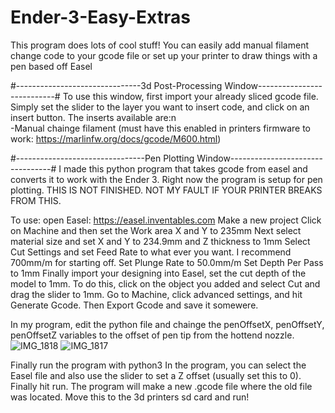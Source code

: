 # Ender-3-Easy-Extras
This program does lots of cool stuff! You can easily add manual filament change code to your gcode file or set up your printer to draw things with a pen based off Easel

#-------------------------------3d Post-Processing Window---------------------------#
To use this window, first import your already sliced gcode file. Simply set the slider to the layer you want to insert code, and click on an insert button.
The inserts available are:n\
-Manual chainge filament (must have this enabled in printers firmware to work: https://marlinfw.org/docs/gcode/M600.html)


#--------------------------------Pen Plotting Window---------------------------------#
I made this python program that takes gcode from easel and converts it to work with the Ender 3. Right now the program is setup for pen plotting. THIS IS NOT FINISHED. NOT MY FAULT IF YOUR PRINTER BREAKS FROM THIS.

To use: open Easel: https://easel.inventables.com
Make a new project
Click on Machine and then set the Work area X and Y to 235mm
Next select material size and set X and Y to 234.9mm and Z thickness to 1mm
Select Cut Settings and set Feed Rate to what ever you want. I recommend 700mm/m for starting off.
Set Plunge Rate to 50.0mm/m
Set Depth Per Pass to 1mm
Finally import your designing into Easel, set the cut depth of the model to 1mm. To do this, click on the object you added and select Cut and drag the slider to 1mm.
Go to Machine, click advanced settings, and hit Generate Gcode. Then Export Gcode and save it somewere.

In my program, edit the python file and chainge the penOffsetX, penOffsetY, penOffsetZ variables to the offset of pen tip from the hottend nozzle. ![IMG_1818](https://user-images.githubusercontent.com/42445164/117326518-b9f68880-ae5f-11eb-9351-b19b145085ac.JPG)
![IMG_1817](https://user-images.githubusercontent.com/42445164/117326525-bb27b580-ae5f-11eb-88c3-e622289561df.JPG)

Finally run the program with python3 
In the program, you can select the Easel file and also use the slider to set a Z offset (usually set this to 0).
Finally hit run. The program will make a new .gcode file where the old file was located. Move this to the 3d printers sd card and run!


